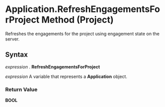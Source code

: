 
# Application.RefreshEngagementsForProject Method (Project)

Refreshes the engagements for the project using engagement state on the server.


## Syntax

 _expression_ . **RefreshEngagementsForProject**

 _expression_ A variable that represents a **Application** object.


### Return Value

 **BOOL**

